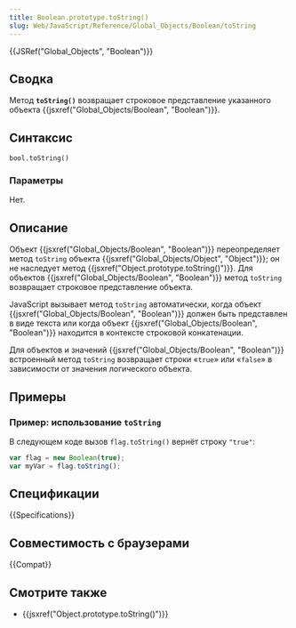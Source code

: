 ```yaml
---
title: Boolean.prototype.toString()
slug: Web/JavaScript/Reference/Global_Objects/Boolean/toString
---
```


{{JSRef("Global_Objects", "Boolean")}}

## Сводка

Метод **`toString()`** возвращает строковое представление указанного объекта {{jsxref("Global_Objects/Boolean", "Boolean")}}.

## Синтаксис

```
bool.toString()
```

### Параметры

Нет.

## Описание

Объект {{jsxref("Global_Objects/Boolean", "Boolean")}} переопределяет метод `toString` объекта {{jsxref("Global_Objects/Object", "Object")}}; он не наследует метод {{jsxref("Object.prototype.toString()")}}. Для объектов {{jsxref("Global_Objects/Boolean", "Boolean")}} метод `toString` возвращает строковое представление объекта.

JavaScript вызывает метод `toString` автоматически, когда объект {{jsxref("Global_Objects/Boolean", "Boolean")}} должен быть представлен в виде текста или когда объект {{jsxref("Global_Objects/Boolean", "Boolean")}} находится в контексте строковой конкатенации.

Для объектов и значений {{jsxref("Global_Objects/Boolean", "Boolean")}} встроенный метод `toString` возвращает строки «`true`» или «`false`» в зависимости от значения логического объекта.

## Примеры

### Пример: использование `toString`

В следующем коде вызов `flag.toString()` вернёт строку `"true"`:

```js
var flag = new Boolean(true);
var myVar = flag.toString();
```

## Спецификации

{{Specifications}}

## Совместимость с браузерами

{{Compat}}

## Смотрите также

- {{jsxref("Object.prototype.toString()")}}
